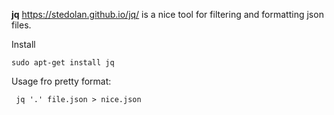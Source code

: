 __jq__ <https://stedolan.github.io/jq/> is a nice tool for filtering and formatting json files.

Install

    sudo apt-get install jq

Usage fro pretty format:

     jq '.' file.json > nice.json

